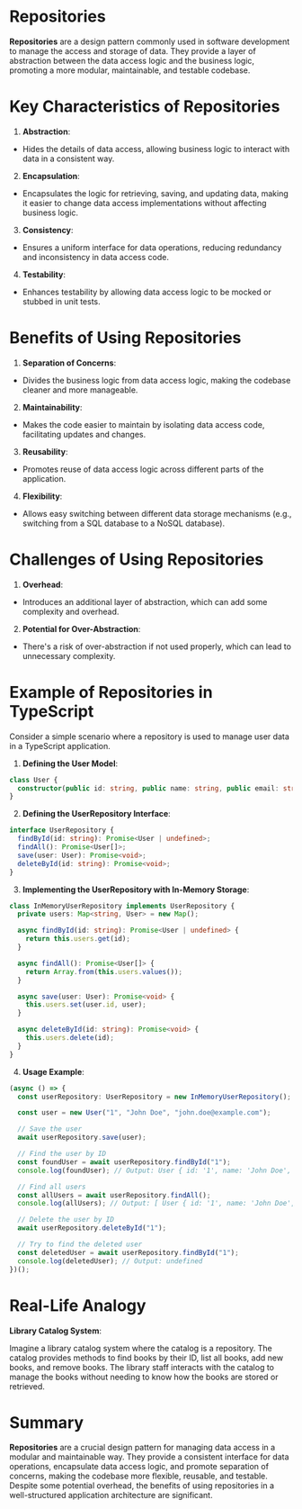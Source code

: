 # Repositories

**Repositories** are a design pattern commonly used in software development to manage the access and storage of data. They provide a layer of abstraction between the data access logic and the business logic, promoting a more modular, maintainable, and testable codebase.

# Key Characteristics of Repositories

1. **Abstraction**:

- Hides the details of data access, allowing business logic to interact with data in a consistent way.

2. **Encapsulation**:

- Encapsulates the logic for retrieving, saving, and updating data, making it easier to change data access implementations without affecting business logic.

3. **Consistency**:

- Ensures a uniform interface for data operations, reducing redundancy and inconsistency in data access code.

4. **Testability**:

- Enhances testability by allowing data access logic to be mocked or stubbed in unit tests.

# Benefits of Using Repositories

1. **Separation of Concerns**:

- Divides the business logic from data access logic, making the codebase cleaner and more manageable.

2. **Maintainability**:

- Makes the code easier to maintain by isolating data access code, facilitating updates and changes.

3. **Reusability**:

- Promotes reuse of data access logic across different parts of the application.

4. **Flexibility**:

- Allows easy switching between different data storage mechanisms (e.g., switching from a SQL database to a NoSQL database).

# Challenges of Using Repositories

1. **Overhead**:

- Introduces an additional layer of abstraction, which can add some complexity and overhead.

2. **Potential for Over-Abstraction**:

- There's a risk of over-abstraction if not used properly, which can lead to unnecessary complexity.

# Example of Repositories in TypeScript

Consider a simple scenario where a repository is used to manage user data in a TypeScript application.

1. **Defining the User Model**:

```typescript
class User {
  constructor(public id: string, public name: string, public email: string) {}
}
```

2. **Defining the UserRepository Interface**:

```typescript
interface UserRepository {
  findById(id: string): Promise<User | undefined>;
  findAll(): Promise<User[]>;
  save(user: User): Promise<void>;
  deleteById(id: string): Promise<void>;
}
```

3. **Implementing the UserRepository with In-Memory Storage**:

```typescript
class InMemoryUserRepository implements UserRepository {
  private users: Map<string, User> = new Map();

  async findById(id: string): Promise<User | undefined> {
    return this.users.get(id);
  }

  async findAll(): Promise<User[]> {
    return Array.from(this.users.values());
  }

  async save(user: User): Promise<void> {
    this.users.set(user.id, user);
  }

  async deleteById(id: string): Promise<void> {
    this.users.delete(id);
  }
}
```

4. **Usage Example**:

```typescript
(async () => {
  const userRepository: UserRepository = new InMemoryUserRepository();

  const user = new User("1", "John Doe", "john.doe@example.com");

  // Save the user
  await userRepository.save(user);

  // Find the user by ID
  const foundUser = await userRepository.findById("1");
  console.log(foundUser); // Output: User { id: '1', name: 'John Doe', email: 'john.doe@example.com' }

  // Find all users
  const allUsers = await userRepository.findAll();
  console.log(allUsers); // Output: [ User { id: '1', name: 'John Doe', email: 'john.doe@example.com' } ]

  // Delete the user by ID
  await userRepository.deleteById("1");

  // Try to find the deleted user
  const deletedUser = await userRepository.findById("1");
  console.log(deletedUser); // Output: undefined
})();
```

# Real-Life Analogy

**Library Catalog System**:

Imagine a library catalog system where the catalog is a repository. The catalog provides methods to find books by their ID, list all books, add new books, and remove books. The library staff interacts with the catalog to manage the books without needing to know how the books are stored or retrieved.

# Summary

**Repositories** are a crucial design pattern for managing data access in a modular and maintainable way. They provide a consistent interface for data operations, encapsulate data access logic, and promote separation of concerns, making the codebase more flexible, reusable, and testable. Despite some potential overhead, the benefits of using repositories in a well-structured application architecture are significant.
